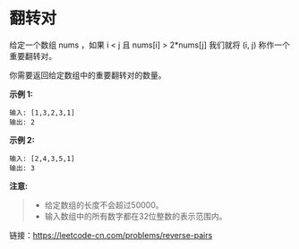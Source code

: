 # 翻转对
给定一个数组 nums ，如果 i < j 且 nums[i] > 2*nums[j] 我们就将 (i, j) 称作一个重要翻转对。

你需要返回给定数组中的重要翻转对的数量。

**示例 1:**
```
输入: [1,3,2,3,1]
输出: 2
```
**示例 2:**
```
输入: [2,4,3,5,1]
输出: 3
```

**注意:**

> - 给定数组的长度不会超过50000。
> - 输入数组中的所有数字都在32位整数的表示范围内。

链接：https://leetcode-cn.com/problems/reverse-pairs
